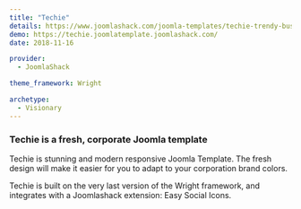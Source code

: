```yaml
---
title: "Techie"
details: https://www.joomlashack.com/joomla-templates/techie-trendy-business
demo: https://techie.joomlatemplate.joomlashack.com/
date: 2018-11-16

provider:
  - JoomlaShack

theme_framework: Wright

archetype:
  - Visionary
---
```


### Techie is a fresh, corporate Joomla template

Techie is stunning and modern responsive Joomla Template. The fresh design will make it easier for you to adapt to your corporation brand colors.

Techie is built on the very last version of the Wright framework, and integrates with a Joomlashack extension: Easy Social Icons.